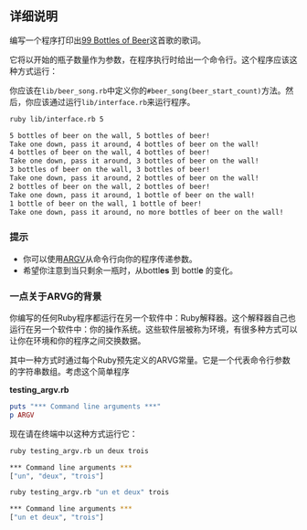 ## 详细说明

编写一个程序打印出[99 Bottles of Beer](https://lyricsplayground.com/alpha/songs/numbers/99bottlesofbeeronthewall.html )这首歌的歌词。

它将以开始的瓶子数量作为参数，在程序执行时给出一个命令行。这个程序应该这种方式运行：

你应该在`lib/beer_song.rb`中定义你的`#beer_song(beer_start_count)`方法。然后，你应该通过运行`lib/interface.rb`来运行程序。

```bash
ruby lib/interface.rb 5

5 bottles of beer on the wall, 5 bottles of beer!
Take one down, pass it around, 4 bottles of beer on the wall!
4 bottles of beer on the wall, 4 bottles of beer!
Take one down, pass it around, 3 bottles of beer on the wall!
3 bottles of beer on the wall, 3 bottles of beer!
Take one down, pass it around, 2 bottles of beer on the wall!
2 bottles of beer on the wall, 2 bottles of beer!
Take one down, pass it around, 1 bottle of beer on the wall!
1 bottle of beer on the wall, 1 bottle of beer!
Take one down, pass it around, no more bottles of beer on the wall!
```

### 提示

* 你可以使用[ARGV](http://ruby.about.com/od/rubyfeatures/a/argv.htm)从命令行向你的程序传递参数。
* 希望你注意到当只剩余一瓶时，从bottl<strong>es</strong> 到 bottl<strong>e</strong> 的变化。

### 一点关于ARVG的背景

你编写的任何Ruby程序都运行在另一个软件中：Ruby解释器。这个解释器自己也运行在另一个软件中：你的操作系统。这些软件层被称为环境，有很多种方式可以让你在环境和你的程序之间交换数据。

其中一种方式时通过每个Ruby预先定义的ARVG常量。它是一个代表命令行参数的字符串数组。考虑这个简单程序

**testing_argv.rb**

```ruby
puts "*** Command line arguments ***"
p ARGV
```

现在请在终端中以这种方式运行它：

```bash
ruby testing_argv.rb un deux trois

*** Command line arguments ***
["un", "deux", "trois"]
```

```bash
ruby testing_argv.rb "un et deux" trois

*** Command line arguments ***
["un et deux", "trois"]
```




